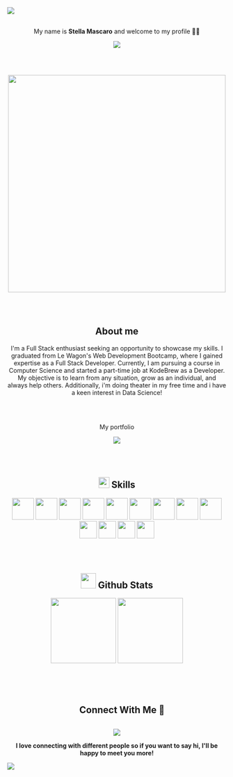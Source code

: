 <img src="https://user-images.githubusercontent.com/73097560/115834477-dbab4500-a447-11eb-908a-139a6edaec5c.gif">
<br><br>
<div align="center">

My name is **Stella Mascaro** and welcome to my profile 👋🎉

<a href="https://github.com/DenverCoder1/readme-typing-svg"><img src="https://readme-typing-svg.herokuapp.com?font=Time+New+Roman&color=cyan&size=25&center=true&vCenter=true&width=600&height=100&lines=Stella+Mascaro;++;Full+Stack+Developer+👾;Computer+Science+Student+👩‍💻;Data+Science+🚀💭;Theater+Actress+🎭;Love+playing+RPG+games+🎮;Love+sports+🚴‍♀️+🤾‍♀️+🏊‍♀️+🏋️‍♀️+🏐+🏀+🥎"></a>


<br><br>

<img src="https://media.giphy.com/media/L8K62iTDkzGX6/giphy.gif" width="500" />

<br><br>

##  **About me** 

I'm a Full Stack enthusiast seeking an opportunity to showcase my skills. I graduated from Le Wagon's Web Development Bootcamp, where I gained expertise as a Full Stack Developer. Currently, I am pursuing a course in Computer Science and started a part-time job at KodeBrew as a Developer. My objective is to learn from any situation, grow as an individual, and always help others. Additionally, i'm doing theater in my free time and i have a keen interest in Data Science!

<br><br>

<p><a href="https://troopl.com/stellamascaro" style="text-decoration: none;">My portfolio</a></p>

<img src="https://raw.githubusercontent.com/fnky/fnky/fnky/img/smile.gif">

<br><br>

## <img src="https://media2.giphy.com/media/QssGEmpkyEOhBCb7e1/giphy.gif?cid=ecf05e47a0n3gi1bfqntqmob8g9aid1oyj2wr3ds3mg700bl&rid=giphy.gif" width="25"> <b>Skills</b>

<img src="https://github.com/stellamascaro/stellamascaro/assets/127902623/dc41d481-afc5-4833-925f-32c44aa198ec" width="50"/>  <img src="https://github.com/stellamascaro/stellamascaro/assets/127902623/d2c578b4-f4c6-43b5-a5b8-0f7b73288b88" width='50'/> <img src="https://github.com/stellamascaro/stellamascaro/assets/127902623/8d001fed-ce2b-44eb-89db-1bc865558c44" width='50'/>  <img src="https://github.com/stellamascaro/stellamascaro/assets/127902623/efda7ecc-2298-49e5-84d3-2efe2fd1f255" width='50'/>  <img src="https://github.com/stellamascaro/stellamascaro/assets/127902623/7ceb5351-821e-489e-b2fc-d9df2632b34b" width='50'/>  <img src="https://github.com/stellamascaro/stellamascaro/assets/127902623/cb8ccafa-dc71-4923-8eae-be326fc1bcb9" width="50"/>  <img src="https://github.com/stellamascaro/stellamascaro/assets/127902623/8713eca0-a496-42ca-85ea-9fd65b285f1d" width="50"/>  <img src="https://github.com/stellamascaro/stellamascaro/assets/127902623/e1b65412-ecdf-4787-a381-fe5ff5144845" width="50"/>  <img src="https://github.com/stellamascaro/stellamascaro/assets/127902623/9c424d5b-6565-4e01-810d-eaa8c7910f24" width='50'/>  <img src="https://github.com/stellamascaro/stellamascaro/assets/127902623/ed608689-0c5c-4348-9846-72b2d0890be1" width='40'/>   <img src="https://github.com/stellamascaro/stellamascaro/assets/127902623/e29b2ead-07a6-4d90-8f30-a57f6d9be467" width='40'/>  <img src="https://github.com/stellamascaro/stellamascaro/assets/127902623/20ee319b-c031-4bf7-a114-82e6855cc85c" width="40"/>  <img src="https://github.com/stellamascaro/stellamascaro/assets/127902623/6b272f06-77b9-479b-a0ea-bdc5b0f6b5fe" width='40'/>

<br><br>

## <img src="https://media.giphy.com/media/iY8CRBdQXODJSCERIr/giphy.gif" width="35"> <b>Github Stats</b>

<img height="150" src="https://github-readme-stats.vercel.app/api?username=StellaMascaro&theme=react&show_icons=true&include_all_commits=true" />
<img height="150" src="https://github-readme-stats.vercel.app/api/top-langs/?username=StellaMascaro&theme=react&layout=compact" />

<br><br>

<!-- Connect with me -->
<!--h2 without bottom border-->
<div id="user-content-toc">
  <ul align="center">
    <summary><h2 style="display: inline-block">Connect With Me 🤝</h2></summary>
  </ul>
</div>


<p align="center">
  <a href="https://www.linkedin.com/in/stellamascaro">
    <img src="https://skillicons.dev/icons?i=linkedin" />
  </a>
</p>

**I love connecting with different people so if you want to say hi, I'll be happy to meet you more!**

</div>


<img src="https://user-images.githubusercontent.com/73097560/115834477-dbab4500-a447-11eb-908a-139a6edaec5c.gif">
